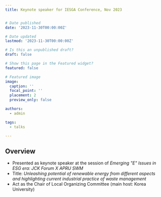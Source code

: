 ```yaml
---
title: Keynote speaker for IESGA Conference, Nov 2023


# Date published
date: '2023-11-30T00:00:00Z'

# Date updated
lastmod: '2023-11-30T00:00:00Z'

# Is this an unpublished draft?
draft: false

# Show this page in the Featured widget?
featured: false

# Featured image
image:
  caption: ''
  focal_point: ''
  placement: 2
  preview_only: false

authors:
  - admin

tags:
  - talks

---
```



## Overview

- Presented as keynote speaker at the session of *Emerging "E" Issues in ESG era: JCK Forum X APRU SWM*
- Title: *Unleashing potential of renewable energy from different aspects and highlighting current industrial practice of waste management*  
- Act as the Chair of Local Organizing Committee (main host: Korea University)

